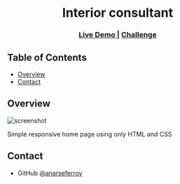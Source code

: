 <h1 align="center">Interior consultant</h1>

<div align="center">
  <h3>
    <a href="https://{your-demo-link.your-domain}">
      Live Demo
    </a>
    <span> | </span>
    <a href="https://devchallenges.io/challenges/Jymh2b2FyebRTUljkNcb">
      Challenge
    </a>
  </h3>
</div>

## Table of Contents

- [Overview](#overview)
- [Contact](#contact)

## Overview

![screenshot](C:\Users\Anar\Downloads\interior-consultant\screenshots\screenshot-desktop.png)

Simple responsive home page using only HTML and CSS

## Contact

- GitHub [@anarseferrov](https://{github.com/anarseferrov})
